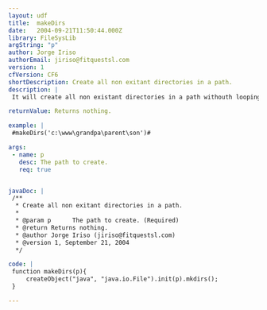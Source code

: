 ```yaml
---
layout: udf
title:  makeDirs
date:   2004-09-21T11:50:44.000Z
library: FileSysLib
argString: "p"
author: Jorge Iriso
authorEmail: jiriso@fitquestsl.com
version: 1
cfVersion: CF6
shortDescription: Create all non exitant directories in a path.
description: |
 It will create all non existant directories in a path withouth looping by using java.io.File class.

returnValue: Returns nothing.

example: |
 #makeDirs('c:\www\grandpa\parent\son')#

args:
 - name: p
   desc: The path to create.
   req: true


javaDoc: |
 /**
  * Create all non exitant directories in a path.
  * 
  * @param p      The path to create. (Required)
  * @return Returns nothing. 
  * @author Jorge Iriso (jiriso@fitquestsl.com) 
  * @version 1, September 21, 2004 
  */

code: |
 function makeDirs(p){
     createObject("java", "java.io.File").init(p).mkdirs();
 }

---
```


